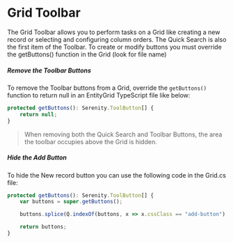 # Grid Toolbar

The Grid Toolbar allows you to perform tasks on a Grid like creating a new record or selecting and configuring column orders. The Quick Search is also the first item of the Toolbar. To create or modify buttons you must override the getButtons\(\) function in the Grid \(look for file name\)

##### Remove the Toolbar Buttons

To remove the Toolbar buttons from a Grid, override the `getButtons()` function to return null in an EntityGrid TypeScript file like below:

```typescript
protected getButtons(): Serenity.ToolButton[] {
    return null;
}
```

> When removing both the Quick Search and Toolbar Buttons, the area the toolbar occupies above the Grid is hidden.

##### Hide the Add Button

To hide the New record button you can use the following code in the Grid.cs file:

```typescript
protected getButtons(): Serenity.ToolButton[] {
    var buttons = super.getButtons();

    buttons.splice(Q.indexOf(buttons, x => x.cssClass == "add-button"), 1);

    return buttons;
}
```



